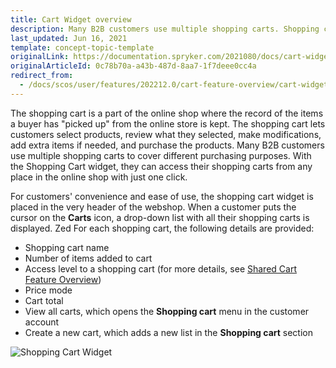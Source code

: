 ```yaml
---
title: Cart Widget overview
description: Many B2B customers use multiple shopping carts. Shopping cart widget lets them access shopping carts from any place in the online shop in one click.
last_updated: Jun 16, 2021
template: concept-topic-template
originalLink: https://documentation.spryker.com/2021080/docs/cart-widget-overview
originalArticleId: 0c78b70a-a43b-487d-8aa7-1f7deee0cc4a
redirect_from:
  - /docs/scos/user/features/202212.0/cart-feature-overview/cart-widget-overview.html
---
```


The shopping cart is a part of the online shop where the record of the items a buyer has "picked up" from the online store is kept. The shopping cart lets customers select products, review what they selected, make modifications, add extra items if needed, and purchase the products. Many B2B customers use multiple shopping carts to cover different purchasing purposes. With the Shopping Cart widget, they can access their shopping carts from any place in the online shop with just one click.

For customers' convenience and ease of use, the shopping cart widget is placed in the very header of the webshop. When a customer puts the cursor on the **Carts** icon, a drop-down list with all their shopping carts is displayed.
Zed
For each shopping cart, the following details are provided:
* Shopping cart name
* Number of items added to cart
* Access level to a shopping cart (for more details, see [Shared Cart Feature Overview](/docs/pbc/all/cart-and-checkout/{{site.version}}/shared-carts-feature-overview.html))
* Price mode
* Cart total
* View all carts, which opens the **Shopping cart** menu in the customer account
* Create a new cart, which adds a new list in the **Shopping cart** section

![Shopping Cart Widget](https://spryker.s3.eu-central-1.amazonaws.com/docs/Features/Shopping+Cart/Cart/Shopping+Cart+Widget+Overview/shopping-cart-widget.png)
